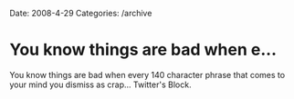 Date: 2008-4-29
Categories: /archive

# You know things are bad when e...

You know things are bad when every 140 character phrase that comes to your mind you dismiss as crap... Twitter's Block.
